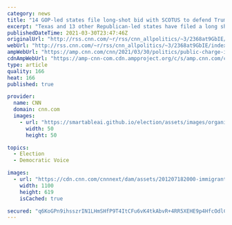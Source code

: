 ```yaml
---
category: news
title: "14 GOP-led states file long-shot bid with SCOTUS to defend Trump-era 'public charge' rule"
excerpt: "Texas and 13 other Republican-led states have filed a long shot bid with the Supreme Court asking the justices to allow the states to defend a controversial Trump-era rule that makes it more difficult for immigrants to obtain legal status if they use certain public benefits, such as Medicaid, food stamps"
publishedDateTime: 2021-03-30T23:47:46Z
originalUrl: "http://rss.cnn.com/~r/rss/cnn_allpolitics/~3/2368at9GbIE/index.html"
webUrl: "http://rss.cnn.com/~r/rss/cnn_allpolitics/~3/2368at9GbIE/index.html"
ampWebUrl: "https://amp.cnn.com/cnn/2021/03/30/politics/public-charge-immigration-supreme-court-texas/index.html"
cdnAmpWebUrl: "https://amp-cnn-com.cdn.ampproject.org/c/s/amp.cnn.com/cnn/2021/03/30/politics/public-charge-immigration-supreme-court-texas/index.html"
type: article
quality: 166
heat: 166
published: true

provider:
  name: CNN
  domain: cnn.com
  images:
    - url: "https://smartableai.github.io/election/assets/images/organizations/cnn.com-50x50.jpg"
      width: 50
      height: 50

topics:
  - Election
  - Democratic Voice

images:
  - url: "https://cdn.cnn.com/cnnnext/dam/assets/201207182000-immigrant-citizenship-exam-super-tease.jpg"
    width: 1100
    height: 619
    isCached: true

secured: "q6KoGPn9ihsszrIN1LHmSHfP9T4ItCFu6vK4tkAbvR+4RR5XEHE9p4HfcOdlC/ig/wjm5SJOB8Cj6+T+M9KLGw+Tjrn0t2yLU0GMTaybm1kk1lCNZAnTZ+ooTg87pvknG/bHe3gUGBcQKh4Ua7lN1yuEh9AU50uQIxlHOwclog1+puSsjv6spCNlhiHLgomAYMXzNzgLXlpgW4Gn4ocuZjo0NAfmYhb4UxNfo3bkFcpNSCswgHygOEg0ARXQj6kEaxRS8+ViTEx4iO680Y5fg0yx9wiyDW/A1O52pajGbcAuITSAnrfEJRv3pdCeW9cqKHyJjcTGvNpvhIu3itSGzMvfF8BOkeZ84RukHp2Sq28=;qdb8HEPopgGY4KPajoWDIA=="
---
```


